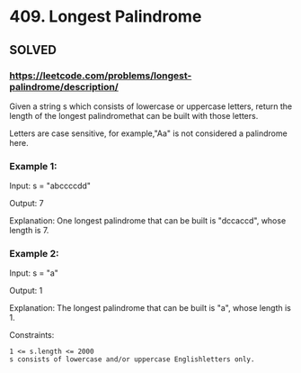 # 409. Longest Palindrome

## SOLVED
### https://leetcode.com/problems/longest-palindrome/description/
Given a string s which consists of lowercase or uppercase letters, return the length of the longest palindromethat can be built with those letters.

Letters are case sensitive, for example,&quot;Aa&quot; is not considered a palindrome here.


### Example 1:


Input: s = &quot;abccccdd&quot;

Output: 7

Explanation: One longest palindrome that can be built is &quot;dccaccd&quot;, whose length is 7.


### Example 2:


Input: s = &quot;a&quot;

Output: 1

Explanation: The longest palindrome that can be built is &quot;a&quot;, whose length is 1.



Constraints:


	1 <= s.length <= 2000
	s consists of lowercase and/or uppercase Englishletters only.

